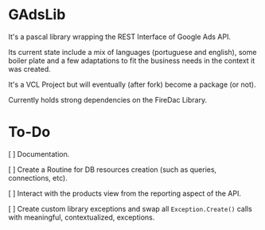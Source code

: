 # GAdsLib
It's a pascal library wrapping the REST Interface of Google Ads API.

Its current state include a mix of languages (portuguese and english), some boiler plate and a few adaptations to fit the business needs in the context it was created.

It's a VCL Project but will eventually (after fork) become a package (or not).

Currently holds strong dependencies on the FireDac Library.

# To-Do

[ ] Documentation.

[ ] Create a Routine for DB resources creation (such as queries, connections, etc).

[ ] Interact with the products view from the reporting aspect of the API.

[ ] Create custom library exceptions and swap all ``Exception.Create()`` calls with meaningful, contextualized, exceptions.
